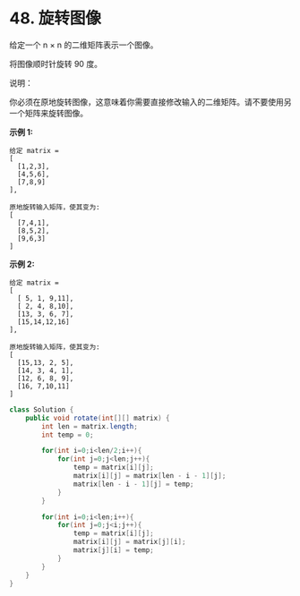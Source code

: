# 48. 旋转图像

给定一个 n × n 的二维矩阵表示一个图像。

将图像顺时针旋转 90 度。

说明：

你必须在原地旋转图像，这意味着你需要直接修改输入的二维矩阵。请不要使用另一个矩阵来旋转图像。

**示例 1:**

	给定 matrix = 
	[
	  [1,2,3],
	  [4,5,6],
	  [7,8,9]
	],

	原地旋转输入矩阵，使其变为:
	[
	  [7,4,1],
	  [8,5,2],
	  [9,6,3]
	]
**示例 2:**

	给定 matrix =
	[
	  [ 5, 1, 9,11],
	  [ 2, 4, 8,10],
	  [13, 3, 6, 7],
	  [15,14,12,16]
	], 
	
	原地旋转输入矩阵，使其变为:
	[
	  [15,13, 2, 5],
	  [14, 3, 4, 1],
	  [12, 6, 8, 9],
	  [16, 7,10,11]
	]

```java
class Solution {
    public void rotate(int[][] matrix) {
        int len = matrix.length;
        int temp = 0;

        for(int i=0;i<len/2;i++){
            for(int j=0;j<len;j++){
                temp = matrix[i][j];
                matrix[i][j] = matrix[len - i - 1][j];
                matrix[len - i - 1][j] = temp;
            }
        }

        for(int i=0;i<len;i++){
            for(int j=0;j<i;j++){
                temp = matrix[i][j];
                matrix[i][j] = matrix[j][i];
                matrix[j][i] = temp;
            }
        }
    }
}
```
